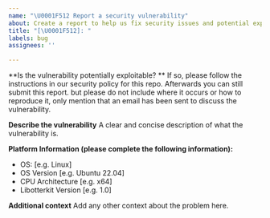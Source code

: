 ```yaml
---
name: "\U0001F512 Report a security vulnerability"
about: Create a report to help us fix security issues and potential exploits
title: "[\U0001F512]: "
labels: bug
assignees: ''

---
```


**Is the vulnerability potentially exploitable? **
If so, please follow the instructions in our security policy for this repo. Afterwards you can still submit this report. but please do not include where it occurs or how to reproduce it, only mention that an email has been sent to discuss the vulnerability.

**Describe the vulnerability**
A clear and concise description of what the vulnerability is.

**Platform Information (please complete the following information):**
 - OS: [e.g. Linux]
 - OS Version [e.g. Ubuntu 22.04]
 - CPU Architecture [e.g. x64]
 - Libotterkit Version [e.g. 1.0]

**Additional context**
Add any other context about the problem here.
